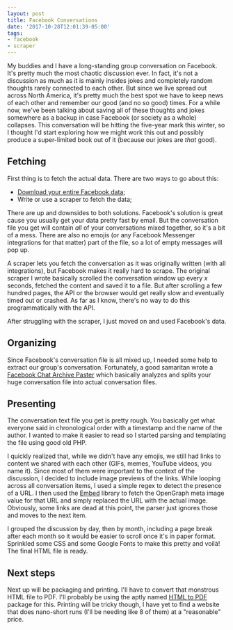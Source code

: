 ```yaml
---
layout: post
title: Facebook Conversations
date: '2017-10-28T12:01:39-05:00'
tags:
- facebook
- scraper
---
```


My buddies and I have a long-standing group conversation on Facebook. It's pretty much the most chaotic discussion ever. In fact, it's not a discussion as much as it is mainly insides jokes and completely random thoughts rarely connected to each other. But since we live spread out across North America, it's pretty much the best spot we have to keep news of each other and remember our good (and no so good) times. For a while now, we've been talking about saving all of these thoughts and jokes somewhere as a backup in case Facebook (or society as a whole) collapses. This conversation will be hitting the five-year mark this winter, so I thought I'd start exploring how we might work this out and possibly produce a super-limited book out of it (because our jokes are *that* good).

## Fetching

First thing is to fetch the actual data. There are two ways to go about this:

- [Download your entire Facebook data](https://www.facebook.com/help/131112897028467);
- Write or use a scraper to fetch the data;

There are up and downsides to both solutions. Facebook's solution is great cause you usually get your data pretty fast by email. But the conversation file you get will contain *all* of your conversations mixed together, so it's a bit of a mess. There are also no emojis (or any Facebook Messenger integrations for that matter) part of the file, so a lot of empty messages will pop up.

A scraper lets you fetch the conversation as it was originally written (with all integrations), but Facebook makes it really hard to scrape. The original scraper I wrote basically scrolled the conversation window up every *x* seconds, fetched the content and saved it to a file. But after scrolling a few hundred pages, the API or the browser would get really slow and eventually timed out or crashed. As far as I know, there's no way to do this programmatically with the API.

After struggling with the scraper, I just moved on and used Facebook's data.

## Organizing

Since Facebook's conversation file is all mixed up, I needed some help to extract our group's conversation. Fortunately, a good samaritan wrote a [Facebook Chat Archive Paster](https://github.com/ownaginatious/fbchat-archive-parser) which basically analyzes and splits your huge conversation file into actual conversation files.

## Presenting

The conversation text file you get is pretty rough. You basically get what everyone said in chronological order with a timestamp and the name of the author. I wanted to make it easier to read so I started parsing and templating the file using good old PHP.

I quickly realized that, while we didn't have any emojis, we still had links to content we shared with each other (GIFs, memes, YouTube videos, you name it). Since most of them were important to the context of the discussion, I decided to include image previews of the links. While looping across all conversation items, I used a simple regex to detect the presence of a URL. I then used the [Embed](https://github.com/oscarotero/Embed) library to fetch the OpenGraph meta image value for that URL and simply replaced the URL with the actual image. Obviously, some links are dead at this point, the parser just ignores those and moves to the next item.

I grouped the discussion by day, then by month, including a page break after each month so it would be easier to scroll once it's in paper format. Sprinkled some CSS and some Google Fonts to make this pretty and voilà! The final HTML file is ready.

## Next steps

Next up will be packaging and printing. I'll have to convert that monstrous HTML file to PDF. I'll probably be using the aptly named [HTML to PDF](https://www.npmjs.com/package/html-pdf) package for this. Printing will be tricky though, I have yet to find a website that does nano-short runs (I'll be needing like 8 of them) at a "reasonable" price.
